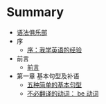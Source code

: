 # Summary

* [语法俱乐部](README.md)
* 序
   * [序：我学英语的经验](xu_ff1a_wo_xue_ying_yu_de_jing_yan.md)
* 前言
   * [前言](qian_yan.md)
* 第一章 基本句型及补语
   * [五种简单的基本句型](wu_zhong_jian_dan_de_ji_ben_ju_xing.md)
   * [不必翻译的动词： be 动词](bu_bi_fan_yi_de_dong_ci_ff1a_be_dong_ci.md)

